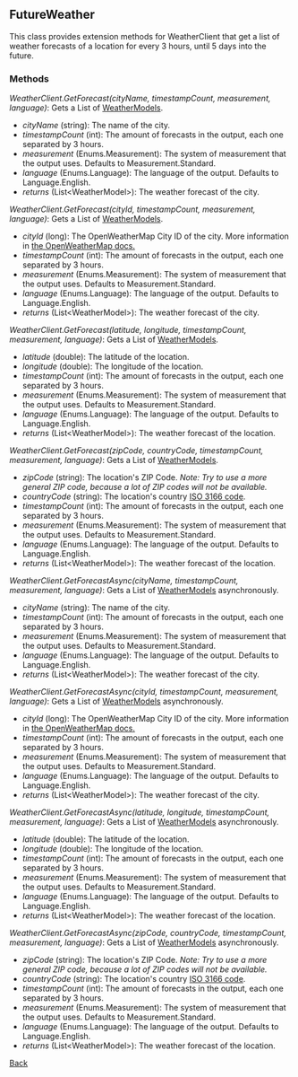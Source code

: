 ## FutureWeather
This class provides extension methods for WeatherClient that get a list of weather forecasts of a location for every 3 hours, until 5 days into the future.
### Methods
*WeatherClient.GetForecast(cityName, timestampCount, measurement, language)*:
Gets a List of [WeatherModels](https://eloyespinosa.github.io/Weather.NET/docs/models/weather).
- *cityName* (string): The name of the city.
- *timestampCount* (int): The amount of forecasts in the output, each one separated by 3 hours.
- *measurement* (Enums.Measurement): The system of measurement that the output uses. Defaults to Measurement.Standard.
- *language* (Enums.Language): The language of the output. Defaults to Language.English.
- *returns* (List\<WeatherModel\>): The weather forecast of the city.

*WeatherClient.GetForecast(cityId, timestampCount, measurement, language)*:
Gets a List of [WeatherModels](https://eloyespinosa.github.io/Weather.NET/docs/models/weather).
- *cityId* (long): The OpenWeatherMap City ID of the city. More information in [the OpenWeatherMap docs.](https://openweathermap.org/current#cityid)
- *timestampCount* (int): The amount of forecasts in the output, each one separated by 3 hours.
- *measurement* (Enums.Measurement): The system of measurement that the output uses. Defaults to Measurement.Standard.
- *language* (Enums.Language): The language of the output. Defaults to Language.English.
- *returns* (List\<WeatherModel\>): The weather forecast of the city.

*WeatherClient.GetForecast(latitude, longitude, timestampCount, measurement, language)*:
Gets a List of [WeatherModels](https://eloyespinosa.github.io/Weather.NET/docs/models/weather).
- *latitude* (double): The latitude of the location.
- *longitude* (double): The longitude of the location.
- *timestampCount* (int): The amount of forecasts in the output, each one separated by 3 hours.
- *measurement* (Enums.Measurement): The system of measurement that the output uses. Defaults to Measurement.Standard.
- *language* (Enums.Language): The language of the output. Defaults to Language.English.
- *returns* (List\<WeatherModel\>): The weather forecast of the location.

*WeatherClient.GetForecast(zipCode, countryCode, timestampCount, measurement, language)*:
Gets a List of [WeatherModels](https://eloyespinosa.github.io/Weather.NET/docs/models/weather).
- *zipCode* (string): The location's ZIP Code. *Note: Try to use a more general ZIP code, because a lot of ZIP codes will not be available.*
- *countryCode* (string): The location's country [ISO 3166 code](https://www.iso.org/obp/ui/#search).
- *timestampCount* (int): The amount of forecasts in the output, each one separated by 3 hours.
- *measurement* (Enums.Measurement): The system of measurement that the output uses. Defaults to Measurement.Standard.
- *language* (Enums.Language): The language of the output. Defaults to Language.English.
- *returns* (List\<WeatherModel\>): The weather forecast of the location.

*WeatherClient.GetForecastAsync(cityName, timestampCount, measurement, language)*:
Gets a List of [WeatherModels](https://eloyespinosa.github.io/Weather.NET/docs/models/weather) asynchronously.
- *cityName* (string): The name of the city.
- *timestampCount* (int): The amount of forecasts in the output, each one separated by 3 hours.
- *measurement* (Enums.Measurement): The system of measurement that the output uses. Defaults to Measurement.Standard.
- *language* (Enums.Language): The language of the output. Defaults to Language.English.
- *returns* (List\<WeatherModel\>): The weather forecast of the city.

*WeatherClient.GetForecastAsync(cityId, timestampCount, measurement, language)*:
Gets a List of [WeatherModels](https://eloyespinosa.github.io/Weather.NET/docs/models/weather) asynchronously.
- *cityId* (long): The OpenWeatherMap City ID of the city. More information in [the OpenWeatherMap docs.](https://openweathermap.org/current#cityid)
- *timestampCount* (int): The amount of forecasts in the output, each one separated by 3 hours.
- *measurement* (Enums.Measurement): The system of measurement that the output uses. Defaults to Measurement.Standard.
- *language* (Enums.Language): The language of the output. Defaults to Language.English.
- *returns* (List\<WeatherModel\>): The weather forecast of the city.

*WeatherClient.GetForecastAsync(latitude, longitude, timestampCount, measurement, language)*:
Gets a List of [WeatherModels](https://eloyespinosa.github.io/Weather.NET/docs/models/weather) asynchronously.
- *latitude* (double): The latitude of the location.
- *longitude* (double): The longitude of the location.
- *timestampCount* (int): The amount of forecasts in the output, each one separated by 3 hours.
- *measurement* (Enums.Measurement): The system of measurement that the output uses. Defaults to Measurement.Standard.
- *language* (Enums.Language): The language of the output. Defaults to Language.English.
- *returns* (List\<WeatherModel\>): The weather forecast of the location.

*WeatherClient.GetForecastAsync(zipCode, countryCode, timestampCount, measurement, language)*:
Gets a List of [WeatherModels](https://eloyespinosa.github.io/Weather.NET/docs/models/weather) asynchronously.
- *zipCode* (string): The location's ZIP Code. *Note: Try to use a more general ZIP code, because a lot of ZIP codes will not be available.*
- *countryCode* (string): The location's country [ISO 3166 code](https://www.iso.org/obp/ui/#search).
- *timestampCount* (int): The amount of forecasts in the output, each one separated by 3 hours.
- *measurement* (Enums.Measurement): The system of measurement that the output uses. Defaults to Measurement.Standard.
- *language* (Enums.Language): The language of the output. Defaults to Language.English.
- *returns* (List\<WeatherModel\>): The weather forecast of the location.

[Back](https://eloyespinosa.github.io/Weather.NET/docs/)
